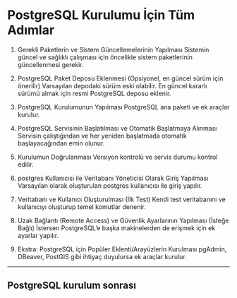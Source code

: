 # PostgreSQL Kurulumu İçin Tüm Adımlar

1. Gerekli Paketlerin ve Sistem Güncellemelerinin Yapılması
  Sistemin güncel ve sağlıklı çalışması için öncelikle sistem paketlerinin güncellenmesi gerekir.

2. PostgreSQL Paket Deposu Eklenmesi (Opsiyonel, en güncel sürüm için önerilir)
  Varsayılan depodaki sürüm eski olabilir. En güncel kararlı sürümü almak için resmi PostgreSQL deposu eklenir.
  
3. PostgreSQL Kurulumunun Yapılması
  PostgreSQL ana paketi ve ek araçlar kurulur.
  
4. PostgreSQL Servisinin Başlatılması ve Otomatik Başlatmaya Alınması
  Servisin çalıştığından ve her yeniden başlatmada otomatik başlayacağından emin olunur.

5. Kurulumun Doğrulanması
  Versiyon kontrolü ve servis durumu kontrol edilir.

6. postgres Kullanıcısı ile Veritabanı Yöneticisi Olarak Giriş Yapılması
  Varsayılan olarak oluşturulan postgres kullanıcısı ile giriş yapılır.

7. Veritabanı ve Kullanıcı Oluşturulması (İlk Test)
  Kendi test veritabanını ve kullanıcıyı oluşturup temel komutlar denenir.

8. Uzak Bağlantı (Remote Access) ve Güvenlik Ayarlarının Yapılması (İsteğe Bağlı)
  İstersen PostgreSQL’e başka makinelerden de erişmek için ek ayarlar yapılır.

9. Ekstra: PostgreSQL için Popüler Eklenti/Arayüzlerin Kurulması
  pgAdmin, DBeaver, PostGIS gibi ihtiyaç duyulursa ek araçlar kurulur.

---

## PostgreSQL kurulum sonrası
